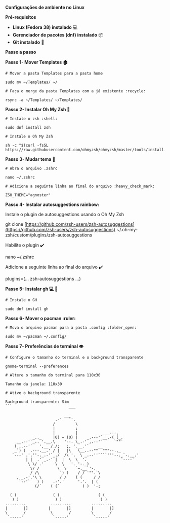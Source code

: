 **Configurações de ambiente no Linux**

**Pré-requisitos**

* **Linux (Fedora 38) instalado** :computer:
* **Gerenciador de pacotes (dnf) instalado** :package:
* **Git instalado** :octopus:

**Passo a passo**

**Passo 1- Mover Templates :house:**

```
# Mover a pasta Templates para a pasta home 

sudo mv ~/Templates/ ~/

# Faça o merge da pasta Templates com a já existente :recycle:

rsync -a ~/Templates/ ~/Templates/
```

**Passo 2- Instalar Oh My Zsh :rainbow:**

```
# Instale o zsh :shell:

sudo dnf install zsh

# Instale o Oh My Zsh

sh -c "$(curl -fsSL https://raw.githubusercontent.com/ohmyzsh/ohmyzsh/master/tools/install.sh)"
```

**Passo 3- Mudar tema :file_folder:**

```
# Abra o arquivo .zshrc 

nano ~/.zshrc

# Adicione a seguinte linha ao final do arquivo :heavy_check_mark:

ZSH_THEME="agnoster"
```

**Passo 4- Instalar autosuggestions rainbow:**


Instale o plugin de autosuggestions usando o Oh My Zsh 

git clone [https://github.com/zsh-users/zsh-autosuggestions](https://github.com/zsh-users/zsh-autosuggestions) ~/.oh-my-zsh/custom/plugins/zsh-autosuggestions

Habilite o plugin :heavy_check_mark:

nano ~/.zshrc

Adicione a seguinte linha ao final do arquivo :heavy_check_mark:

plugins=(... zsh-autosuggestions ...)


**Passo 5- Instalar gh :computer: :octopus:**

```
# Instale o GH 

sudo dnf install gh
```

**Passo 6- Mover o pacman :ruler:**

```
# Mova o arquivo pacman para a pasta .config :folder_open:

sudo mv ~/pacman ~/.config/
```

**Passo 7- Preferências de terminal :eye:**

```
# Configure o tamanho do terminal e o background transparente 

gnome-terminal --preferences

# Altere o tamanho do terminal para 110x30 

Tamanho da janela: 110x30

# Ative o background transparente 

Background transparente: Sim
```                         ___

                          ___
                      .-'   `'.
                     /         \
                     |         ;
                     |         |           ___.--,
            _.._     |0) = (0) |    _.---'`__.-( (_.
     __.--'`_.. '.__.\    '--. \_.-' ,.--'`     `""`
    ( ,.--'`   ',__ /./;   ;, '.__.'`    __
    _`) )  .---.__.' / |   |\   \__..--""  """--.,_
   `---' .'.''-._.-'`_./  /\ '.  \ _.--''````'''--._`-.__.'
         | |  .' _.-' |  |  \  \  '.               `----`
          \ \/ .'     \  \   '. '-._)
           \/ /        \  \    `=.__`'-.
           / /\         `) )    / / `"".`\
     , _.-'.'\ \        / /    ( (     / /
      `--'`   ) )    .-'.'      '.'.  | (
             (/`    ( (`          ) )  '-;    
            
  ( (                ( (                 ( (                
   ) )                ) )                 ) )               
.........           .........         .........           
|       |]         |       |]         |       |]                
\       /           \       /         \       /              
 `-----'             `-----'           `-----'  
           





